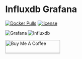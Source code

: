 # Influxdb Grafana

[![Docker Pulls](https://img.shields.io/docker/pulls/frepke/influxdb-grafana.svg)](https://hub.docker.com/repository/docker/frepke/influxdb-grafana)
[![license](https://img.shields.io/github/license/frepke/influxdb-grafana.svg)](https://hub.docker.com/repository/docker/frepke/influxdb-grafana)

![Grafana](https://img.shields.io/badge/Grafana-7.3.5-brightgreen)
![Influxdb](https://img.shields.io/badge/InfluxDB-1.8.3-brightgreen)

<a href="https://www.buymeacoffee.com/frepke" target="_blank"><img src="https://www.buymeacoffee.com/assets/img/custom_images/purple_img.png" alt="Buy Me A Coffee" style="height: 41px !important;width: 174px !important;box-shadow: 0px 3px 2px 0px rgba(190, 190, 190, 0.5) !important;-webkit-box-shadow: 0px 3px 2px 0px rgba(190, 190, 190, 0.5) !important;" ></a>
